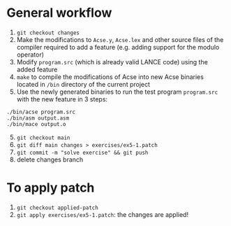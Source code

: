 # General workflow
1. `git checkout changes`
2. Make the modifications to `Acse.y`, `Acse.lex` and other source files of the compiler required to add a feature (e.g. adding support for the modulo operator)
2. Modify `program.src` (which is already valid LANCE code) using the added feature
3. `make` to compile the modifications of Acse into new Acse binaries located in `/bin` directory of the current project
4. Use the newly generated binaries to run the test program `program.src` with the new feature in 3 steps:
```
./bin/acse program.src
./bin/asm output.asm
./bin/mace output.o
```
5. `git checkout main`
6. `git diff main changes > exercises/ex5-1.patch`
7. `git commit -m "solve exercise" && git push`
8. delete changes branch

# To apply patch
1. `git checkout applied-patch`
2. `git apply exercises/ex5-1.patch`: the changes are applied!